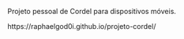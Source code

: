 <p>Projeto pessoal de Cordel para dispositivos móveis.</p>
https://raphaelgod0i.github.io/projeto-cordel/
